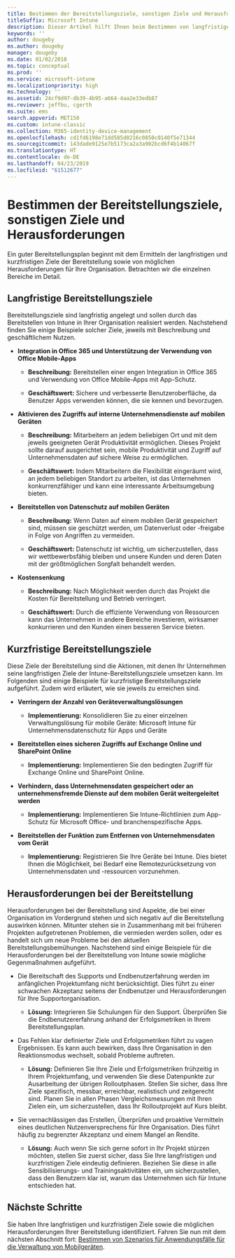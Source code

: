 ```yaml
---
title: Bestimmen der Bereitstellungsziele, sonstigen Ziele und Herausforderungen
titleSuffix: Microsoft Intune
description: Dieser Artikel hilft Ihnen beim Bestimmen von langfristigen und kurzfristigen Zielen sowie von Herausforderungen bei der Intune-Bereitstellung für eine reine Microsoft Intune-Cloudimplementierung.
keywords: ''
author: dougeby
ms.author: dougeby
manager: dougeby
ms.date: 01/02/2018
ms.topic: conceptual
ms.prod: ''
ms.service: microsoft-intune
ms.localizationpriority: high
ms.technology: ''
ms.assetid: 24cf9d97-db39-4b95-a664-4aa2e33edb87
ms.reviewer: jeffbu, cgerth
ms.suite: ems
search.appverid: MET150
ms.custom: intune-classic
ms.collection: M365-identity-device-management
ms.openlocfilehash: cd1fd6198e71dd585d0216c0850c0140f5e71344
ms.sourcegitcommit: 143dade9125e7b5173ca2a3a902bcd6f4b14067f
ms.translationtype: HT
ms.contentlocale: de-DE
ms.lasthandoff: 04/23/2019
ms.locfileid: "61512677"
---
```

# <a name="determine-deployment-goals-objectives-and-challenges"></a>Bestimmen der Bereitstellungsziele, sonstigen Ziele und Herausforderungen

Ein guter Bereitstellungsplan beginnt mit dem Ermitteln der langfristigen und kurzfristigen Ziele der Bereitstellung sowie von möglichen Herausforderungen für Ihre Organisation. Betrachten wir die einzelnen Bereiche im Detail.

## <a name="deployment-goals"></a>Langfristige Bereitstellungsziele

Bereitstellungsziele sind langfristig angelegt und sollen durch das Bereitstellen von Intune in Ihrer Organisation realisiert werden. Nachstehend finden Sie einige Beispiele solcher Ziele, jeweils mit Beschreibung und geschäftlichem Nutzen.

-   **Integration in Office 365 und Unterstützung der Verwendung von Office Mobile-Apps**

    -   **Beschreibung:** Bereitstellen einer engen Integration in Office 365 und Verwendung von Office Mobile-Apps mit App-Schutz.

    -   **Geschäftswert:** Sichere und verbesserte Benutzeroberfläche, da Benutzer Apps verwenden können, die sie kennen und bevorzugen.

-   **Aktivieren des Zugriffs auf interne Unternehmensdienste auf mobilen Geräten**

    -   **Beschreibung:** Mitarbeitern an jedem beliebigen Ort und mit dem jeweils geeigneten Gerät Produktivität ermöglichen. Dieses Projekt sollte darauf ausgerichtet sein, mobile Produktivität und Zugriff auf Unternehmensdaten auf sichere Weise zu ermöglichen.

    -   **Geschäftswert:** Indem Mitarbeitern die Flexibilität eingeräumt wird, an jedem beliebigen Standort zu arbeiten, ist das Unternehmen konkurrenzfähiger und kann eine interessante Arbeitsumgebung bieten.

-   **Bereitstellen von Datenschutz auf mobilen Geräten**

    -   **Beschreibung:** Wenn Daten auf einem mobilen Gerät gespeichert sind, müssen sie geschützt werden, um Datenverlust oder -freigabe in Folge von Angriffen zu vermeiden.

    -   **Geschäftswert:** Datenschutz ist wichtig, um sicherzustellen, dass wir wettbewerbsfähig bleiben und unsere Kunden und deren Daten mit der größtmöglichen Sorgfalt behandelt werden.

-   **Kostensenkung**

    -   **Beschreibung:** Nach Möglichkeit werden durch das Projekt die Kosten für Bereitstellung und Betrieb verringert.

    -    **Geschäftswert:** Durch die effiziente Verwendung von Ressourcen kann das Unternehmen in andere Bereiche investieren, wirksamer konkurrieren und den Kunden einen besseren Service bieten.

## <a name="deployment-objectives"></a>Kurzfristige Bereitstellungsziele

Diese Ziele der Bereitstellung sind die Aktionen, mit denen Ihr Unternehmen seine langfristigen Ziele der Intune-Bereitstellungsziele umsetzen kann. Im Folgenden sind einige Beispiele für kurzfristige Bereitstellungsziele aufgeführt. Zudem wird erläutert, wie sie jeweils zu erreichen sind.

-   **Verringern der Anzahl von Geräteverwaltungslösungen**

    -   **Implementierung:** Konsolidieren Sie zu einer einzelnen Verwaltungslösung für mobile Geräte: Microsoft Intune für Unternehmensdatenschutz für Apps und Geräte

-   **Bereitstellen eines sicheren Zugriffs auf Exchange Online und SharePoint Online**

    -   **Implementierung:** Implementieren Sie den bedingten Zugriff für Exchange Online und SharePoint Online.

-   **Verhindern, dass Unternehmensdaten gespeichert oder an unternehmensfremde Dienste auf dem mobilen Gerät weitergeleitet werden**

    -   **Implementierung:** Implementieren Sie Intune-Richtlinien zum App-Schutz für Microsoft Office- und branchenspezifische Apps.

-   **Bereitstellen der Funktion zum Entfernen von Unternehmensdaten vom Gerät**

    -   **Implementierung:** Registrieren Sie Ihre Geräte bei Intune. Dies bietet Ihnen die Möglichkeit, bei Bedarf eine Remotezurücksetzung von Unternehmensdaten und -ressourcen vorzunehmen.

## <a name="deployment-challenges"></a>Herausforderungen bei der Bereitstellung

Herausforderungen bei der Bereitstellung sind Aspekte, die bei einer Organisation im Vordergrund stehen und sich negativ auf die Bereitstellung auswirken können. Mitunter stehen sie in Zusammenhang mit bei früheren Projekten aufgetretenen Problemen, die vermieden werden sollen, oder es handelt sich um neue Probleme bei den aktuellen Bereitstellungsbemühungen. Nachstehend sind einige Beispiele für die Herausforderungen bei der Bereitstellung von Intune sowie mögliche Gegenmaßnahmen aufgeführt.

-   Die Bereitschaft des Supports und Endbenutzerfahrung werden im anfänglichen Projektumfang nicht berücksichtigt. Dies führt zu einer schwachen Akzeptanz seitens der Endbenutzer und Herausforderungen für Ihre Supportorganisation.

    -   **Lösung:** Integrieren Sie Schulungen für den Support. Überprüfen Sie die Endbenutzererfahrung anhand der Erfolgsmetriken in Ihrem Bereitstellungsplan.

-   Das Fehlen klar definierter Ziele und Erfolgsmetriken führt zu vagen Ergebnissen. Es kann auch bewirken, dass Ihre Organisation in den Reaktionsmodus wechselt, sobald Probleme auftreten.

    -   **Lösung:** Definieren Sie Ihre Ziele und Erfolgsmetriken frühzeitig in Ihrem Projektumfang, und verwenden Sie diese Datenpunkte zur Ausarbeitung der übrigen Rolloutphasen. Stellen Sie sicher, dass Ihre Ziele spezifisch, messbar, erreichbar, realistisch und zeitgerecht sind. Planen Sie in allen Phasen Vergleichsmessungen mit Ihren Zielen ein, um sicherzustellen, dass Ihr Rolloutprojekt auf Kurs bleibt.

-   Sie vernachlässigen das Erstellen, Überprüfen und proaktive Vermitteln eines deutlichen Nutzenversprechens für Ihre Organisation. Dies führt häufig zu begrenzter Akzeptanz und einem Mangel an Rendite.

    -   **Lösung:** Auch wenn Sie sich gerne sofort in Ihr Projekt stürzen möchten, stellen Sie zuerst sicher, dass Sie Ihre langfristigen und kurzfristigen Ziele eindeutig definieren. Beziehen Sie diese in alle Sensibilisierungs- und Trainingsaktivitäten ein, um sicherzustellen, dass den Benutzern klar ist, warum das Unternehmen sich für Intune entschieden hat.

## <a name="next-steps"></a>Nächste Schritte

Sie haben Ihre langfristigen und kurzfristigen Ziele sowie die möglichen Herausforderungen Ihrer Bereitstellung identifiziert. Fahren Sie nun mit dem nächsten Abschnitt fort: [Bestimmen von Szenarios für Anwendungsfälle für die Verwaltung von Mobilgeräten](planning-guide-scenarios.md).
